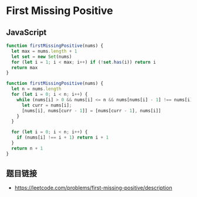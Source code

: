 # First Missing Positive

## JavaScript
```javascript
function firstMissingPositive(nums) {
  let max = nums.length + 1
  let set = new Set(nums)
  for (let i = 1; i < max; i++) if (!set.has(i)) return i
  return max
}
```

```javascript
function firstMissingPositive(nums) {
  let n = nums.length
  for (let i = 0; i < n; i++) {
    while (nums[i] > 0 && nums[i] <= n && nums[nums[i] - 1] !== nums[i]) {
      let curr = nums[i];
      [nums[i], nums[curr - 1]] = [nums[curr - 1], nums[i]]
    }
  }

  for (let i = 0; i < n; i++) {
    if (nums[i] !== i + 1) return i + 1
  }
  return n + 1
}
```

## 题目链接
* https://leetcode.com/problems/first-missing-positive/description
